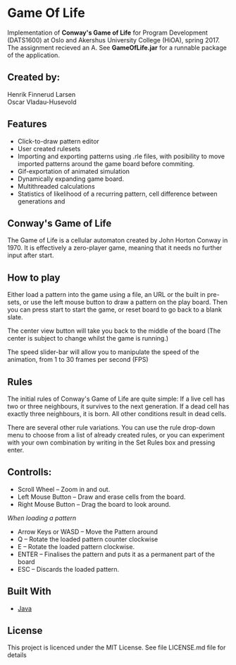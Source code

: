 # Game Of Life
Implementation of <b>Conway's Game of Life</b> for Program Development (DATS1600) at Oslo and Akershus University College (HiOA), spring 2017. The assignment recieved an A. See <b>GameOfLife.jar</b> for a runnable package of the application. 

## Created by:
Henrik Finnerud Larsen <br>
Oscar Vladau-Husevold

## Features
* Click-to-draw pattern editor
* User created rulesets
* Importing and exporting patterns using .rle files, with posibility to move imported patterns around the game board before commiting.
* Gif-exportation of animated simulation
* Dynamically expanding game board.
* Multithreaded calculations
* Statistics of likelihood of a recurring pattern, cell difference between generations and 

## Conway's Game of Life
The Game of Life is a cellular automaton created by John Horton Conway in 1970. It is effectively a zero-player game, meaning that it needs no further input after start.

## How to play
Either load a pattern into the game using a file, an URL or the built in pre-sets, or use the left mouse button to draw a pattern on the play board. Then you can press start to start the game, or reset board to go back to a blank slate. 

The center view button will take you back to the middle of the board (The center is subject to change whilst the game is running.)

The speed slider-bar will allow you to manipulate the speed of the animation, from 1 to 30 frames per second (FPS)

## Rules
The initial rules of Conway's Game of Life are quite simple: If a live cell has two or three neighbours, it survives to the next generation. If a dead cell has exactly three neighbours, it is born. All other conditions result in dead cells. 

There are several other rule variations. You can use the rule drop-down menu to choose from a list of already created rules, or you can experiment with your own combination by writing in the Set Rules box and pressing enter. 

## Controlls: 
* Scroll Wheel 			      – Zoom in and out. 
* Left Mouse Button 		  – Draw and erase cells from the board.
* Right Mouse Button 	    – Drag the board to look around.


*When loading a pattern*
* Arrow Keys or WASD	      – Move the Pattern around
* Q 			                  – Rotate the loaded pattern counter clockwise
* E 			                  – Rotate the loaded pattern clockwise.
* ENTER 				            – Finalises the pattern and puts it as a permanent part of the board
* ESC 					            – Discards the loaded pattern. 

## Built With

* [Java](https://www.java.com/en/)

## License
This project is licenced under the MIT License. See file LICENSE.md file for details
